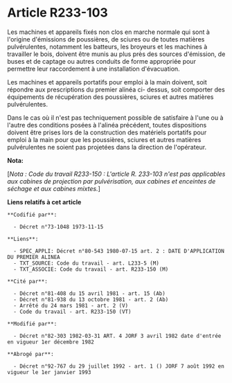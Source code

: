 # Article R233-103

Les machines et appareils fixés non clos en marche normale qui sont à l'origine d'émissions de poussières, de sciures ou de
toutes matières pulvérulentes, notamment les batteurs, les broyeurs et les machines à travailler le bois, doivent être munis
au plus près des sources d'émission, de buses et de captage ou autres conduits de forme appropriée pour permettre leur
raccordement à une installation d'évacuation.

Les machines et appareils portatifs pour emploi à la main doivent, soit répondre aux prescriptions du premier alinéa ci-
dessus, soit comporter des équipements de récupération des poussières, sciures et autres matières pulvérulentes.

Dans le cas où il n'est pas techniquement possible de satisfaire à l'une ou à l'autre des conditions posées à l'alinéa
précédent, toutes dispositions doivent être prises lors de la construction des matériels portatifs pour emploi à la main pour
que les poussières, sciures et autres matières pulvérulentes ne soient pas projetées dans la direction de l'opérateur.

**Nota:**

[*Nota : Code du travail R233-150 : L'article R. 233-103 n'est pas applicables aux cabines de projection par pulvérisation,
aux cabines et enceintes de séchage et aux cabines mixtes.*]

**Liens relatifs à cet article**

	**Codifié par**:

	  - Décret n°73-1048 1973-11-15

	**Liens**:

	  - SPEC_APPLI: Décret n°80-543 1980-07-15 art. 2 : DATE D'APPLICATION DU PREMIER ALINEA
	  - TXT_SOURCE: Code du travail - art. L233-5 (M)
	  - TXT_ASSOCIE: Code du travail - art. R233-150 (M)

	**Cité par**:

	  - Décret n°81-408 du 15 avril 1981 - art. 15 (Ab)
	  - Décret n°81-938 du 13 octobre 1981 - art. 2 (Ab)
	  - Arrêté du 24 mars 1981 - art. 2 (V)
	  - Code du travail - art. R233-150 (VT)

	**Modifié par**:

	  - Décret n°82-303 1982-03-31 ART. 4 JORF 3 avril 1982 date d'entrée en vigueur 1er décembre 1982

	**Abrogé par**:

	  - Décret n°92-767 du 29 juillet 1992 - art. 1 () JORF 7 août 1992 en vigueur le 1er janvier 1993
